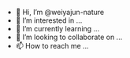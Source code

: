 - 👋 Hi, I’m @weiyajun-nature
- 👀 I’m interested in ...
- 🌱 I’m currently learning ...
- 💞️ I’m looking to collaborate on ...
- 📫 How to reach me ...

<!---
weiyajun-nature/weiyajun-nature is a ✨ special ✨ repository because its `README.md` (this file) appears on your GitHub profile.
You can click the Preview link to take a look at your changes.
--->
